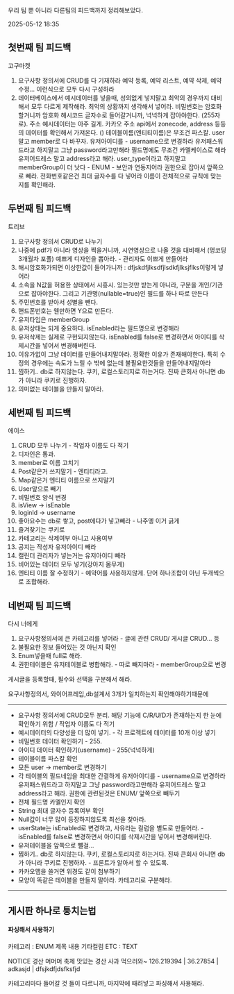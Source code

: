 
우리 팀 뿐 아니라 다른팀의 피드백까지 정리해보았다.

2025-05-12 18:35

## 첫번째 팀 피드백
고구마켓

1. 요구사항 정의서에 CRUD를 다 기재하라
	예약 등록, 예약 리스트, 예약 삭제, 예약 수정... 이런식으로 모두 다시 구성하라
2. 데이터베이스에서 예시데이터를 넣을때, 성의없게 넣지말고 최악의 경우까지 대비해서 모두 다르게 제작해라. 최악의 상황까지 생각해서 넣어라. 비밀번호는 암호화할거니까 암호화 해시코드 글자수로 들어갈거니까, 넉넉하게 잡아야한다. (255자로). 주소 예시데이터는 아주 길게. 
	카카오 주소 api에서 zonecode, address 등등의 데이터를 확인해서 가져온다. ()
	테이블이름(엔티티이름)은 무조건 파스칼.
	user말고 member로 다 바꾸자.
	유저아이디를 - username으로 변경하라
	유저패스워드라고 하지말고 그냥 password라고만해라
	필드명에도 무조건 카멜케이스로 해라
	유저어드레스 말고 address라고 해라.
	user_type이라고 하지말고 memberGroup이 더 낫다 - ENUM - 보안과 연동지어라 권한으로 잡아서 앞쪽으로 빼라. 
	전화번호같은건 최대 글자수를 다 넣어라
	이름이 전체적으로 규칙에 맞는지를 확인해라.


## 두번째 팀 피드백
트리브

1. 요구사항 정의서 CRUD로 나누기
2. 나중에 pdf가 아니라 영상을 찍을거니까, 시연영상으로 나올 것을 대비해서 (멍코딩 3개월차 포폴) 예쁘게 디자인을 뽑아라. - 관리자도 이쁘게 만들어라
3. 해시암호화가되면 이상한값이 들어가니까 : dfjskdfjlksdfjlsdkfjlksjflks이렇게 넣어라
4. 소속을 N값을 허용한 상태에서 시흥시. 있는것만 받는게 아니라, 구분을 개인/기관으로 잡아야한다. 그리고 기관명(nullable=true)인 필드를 하나 따로 만든다
5. 주민번호를 받아서 성별을 뺀다.
6. 핸드폰번호는 웬만하면 Y으로 만든다.
7. 유저타입은 memberGroup
8. 유저상태는 되게 중요하다. isEnabled라는 필드명으로 변경해라
9. 유저삭제는 실제로 구현되지않는다. isEnabled를 false로 변경하면서 아이디를 삭제시간을 넣어서 변경해버린다. 
10. 이유가없이 그냥 데이터를 만들어내지말아라. 정확한 이유가 존재해야한다. 특히 수정의 경우에는 속도가 느릴 수 밖에 없는데 불필요한것들을 만들어내지말아라
11. 찜하기.. db로 하지않는다. 쿠키, 로컬스토리지로 하는거다. 진짜 큰회사 아니면 db가 아니라 쿠키로 진행하자.
12. 의미없는 테이블을 만들지 말아라.


## 세번째 팀 피드백
에이스

1. CRUD 모두 나누기 - 작업자 이름도 다 적기
2. 디자인은 통과.
3. member로 이름 고치기
4. Post같은거 쓰지말기 - 엔티티라고.
5. Map같은거 엔티티 이름으로 쓰지말기
6. User앞으로 빼기
7. 비밀번호 양식 변경
8. isView -> isEnable
9. loginId -> username
10. 좋아요수는 db로 쌓고, post에다가 넣고빼라 - 나주엥 이거 긁게
11. 즐겨찾기는 쿠키로
12. 카테고리는 삭제여부 아니고 사용여부
13. 공지는 작성자 유저아이디 빼라
14. 캘린더 관리자가 넣는거는 유저아이디 빼라
15. 비어있는 데이터 모두 넣기(강아지 몸무게)
16. 엔티티 이름 잘 수정하기 - 예약어를 사용하지않게. 단어 하나조합이 아닌 두개씩으로 조합해라.


## 네번째 팀 피드백
다시 너에게

1. 요구사항정의서에 큰 카테고리를 넣어라 - 글에 관련 CRUD/ 게시글 CRUD... 등
2. 불필요한 정보 들어있는 것 아닌지 확인
3. Enum넣을때 full로 해라. 
4. 권한테이블은 유저테이블로 병합해라. - 따로 빼지마라 - memberGroup으로 변경

게시글을 등록할때, 필수와 선택을 구분해서 해라.





요구사항정의서, 와이어프레임,db설계서 3개가 일치하는지 확인해야하기때문에






---

- 요구사항 정의서에 CRUD모두 분리. 해당 기능에 C/R/U/D가 존재하는지 한 눈에 확인하기 위함 / 작업자 이름도 다 적기
- 예시데이터의 다양성을 더 많이 넣기. - 각 프로젝트에 데이터를 10개 이상 넣기
- 비밀번호 데이터 확인하기 - 255. 
- 아이디 데이터 확인하기(username) - 255(넉넉하게)
- 테이블이름 파스칼 확인 
- 모든 user -> member로 변경하기
- 각 테이블의 필드네임을 최대한 간결하게
	유저아이디를 - username으로 변경하라
	유저패스워드라고 하지말고 그냥 password라고만해라
	유저어드레스 말고 address라고 해라.
	권한에 관련된것은 ENUM/ 앞쪽으로 빼두기
- 전체 필드명 카멜인지 확인
- String 최대 글자수 등록여부 확인
- Null값이 너무 많이 등장하지않도록 최선을 찾아라.
- userState는 isEnabled로 변경하고, 사유라는 컬럼을 별도로 만들어라.  - isEnabled를 false로 변경하면서 아이디를 삭제시간을 넣어서 변경해버린다.  
- 유저테이블을 앞쪽으로 뺄걸...  
- 찜하기.. db로 하지않는다. 쿠키, 로컬스토리지로 하는거다. 진짜 큰회사 아니면 db가 아니라 쿠키로 진행하자. - 프론트가 알아서 할 수 있도록.
- 카카오맵을 쓸거면 위경도 같이 첨부하기
- 모양이 똑같은 테이블을 만들지 말아라. 카테고리로 구분해라.

---


## 게시판 하나로 퉁치는법

#### 파싱해서 사용하기

카테고리 : ENUM
제목
내용
기타컬럼 ETC : TEXT

NOTICE
경산 머머머 축제
맛있는 경산 사과 먹으러와~
126.219394 | 36.27854 | adkasjd | dfsjkdfjdsfksfjd 

카테고리마다 들어갈 것 들이 다르니까, 마지막에 때려넣고 파싱해서 사용해라. 
